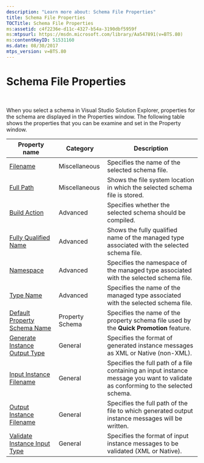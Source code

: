 ```yaml
---
description: "Learn more about: Schema File Properties"
title: Schema File Properties
TOCTitle: Schema File Properties
ms:assetid: c4f2236e-d11c-4327-b54a-3190dbf5959f
ms:mtpsurl: https://msdn.microsoft.com/library/Aa547891(v=BTS.80)
ms:contentKeyID: 51531160
ms.date: 08/30/2017
mtps_version: v=BTS.80
---
```


# Schema File Properties

 

When you select a schema in Visual Studio Solution Explorer, properties for the schema are displayed in the Properties window. The following table shows the properties that you can be examine and set in the Property window.

<table>
<thead>
<tr class="header">
<th>Property name</th>
<th>Category</th>
<th>Description</th>
</tr>
</thead>
<tbody>
<tr class="odd">
<td><a href="filename-schema-item-property.md">Filename</a></td>
<td>Miscellaneous</td>
<td>Specifies the name of the selected schema file.</td>
</tr>
<tr class="even">
<td><a href="full-path-schema-item-property.md">Full Path</a></td>
<td>Miscellaneous</td>
<td>Shows the file system location in which the selected schema file is stored.</td>
</tr>
<tr class="odd">
<td><a href="build-action-schema-item-property.md">Build Action</a></td>
<td>Advanced</td>
<td>Specifies whether the selected schema should be compiled.</td>
</tr>
<tr class="even">
<td><a href="fully-qualified-name-schema-item-property.md">Fully Qualified Name</a></td>
<td>Advanced</td>
<td>Shows the fully qualified name of the managed type associated with the selected schema file.</td>
</tr>
<tr class="odd">
<td><a href="namespace-schema-item-property.md">Namespace</a></td>
<td>Advanced</td>
<td>Specifies the namespace of the managed type associated with the selected schema file.</td>
</tr>
<tr class="even">
<td><a href="type-name-schema-item-property.md">Type Name</a></td>
<td>Advanced</td>
<td>Specifies the name of the managed type associated with the selected schema file.</td>
</tr>
<tr class="odd">
<td><a href="default-property-schema-name-schema-file-property.md">Default Property Schema Name</a></td>
<td>Property Schema</td>
<td>Specifies the name of the property schema file used by the <strong>Quick Promotion</strong> feature.</td>
</tr>
<tr class="even">
<td><a href="generate-instance-output-type-schema-file-property.md">Generate Instance Output Type</a></td>
<td>General</td>
<td>Specifies the format of generated instance messages as XML or Native (non-XML).</td>
</tr>
<tr class="odd">
<td><a href="input-instance-filename-schema-file-property.md">Input Instance Filename</a></td>
<td>General</td>
<td>Specifies the full path of a file containing an input instance message you want to validate as conforming to the selected schema.</td>
</tr>
<tr class="even">
<td><a href="output-instance-filename-schema-file-property.md">Output Instance Filename</a></td>
<td>General</td>
<td>Specifies the full path of the file to which generated output instance messages will be written.</td>
</tr>
<tr class="odd">
<td><a href="validate-instance-input-type-schema-file-property.md">Validate Instance Input Type</a></td>
<td>General</td>
<td>Specifies the format of input instance messages to be validated (XML or Native).</td>
</tr>
</tbody>
</table>

